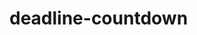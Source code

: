 # deadline-countdown

<!--
deadline list - app Name

Header
TODO: Header with buttons 'add new deadline' (countdown)
TODO: Modal window to create new countdown

TODO: deadline info panel about deadline date and able to update or delete countdown
TODO: 'deadline set for:'
TODO: time remaining
TODO: update deadline
TODO: delete deadline
TODO: Set name of deadline. 2 days to new year
TODO: Deadline is over
TODO: DeadlineStartTime place to localStorage for percentage
TODO: Demons-icons runs the distance like dinosaurus
TODO: Sandclock animation
TODO: Дедлайн линия путь в процентах, шагает главный герой как динозаврик
TODO: Можно выбрать облик гонящегося демона олицетворение дедлайна
TODO: Фейерверк или клетчатый флаг в конце
TODO: кнопка Done - успешное завершение

Local Storage
TODO: info is written to localStorage

TODO: countdown.js need to message on screen when coutdown finished or when deadline is less then current date

TODO: Design from Figma Web Studio

TODO: Make Years Field if there are more days then 365

TODO: CSS Tooltips https://www.instagram.com/p/CYGy7bLlswP/?utm_medium=share_sheet

TODO: настройка отображения полей - годы, месяцы, недели (чекбоксы)

TODO: тема тёмная/светлая
TODO: выбор разных стилей - глассморфизм и т.п.
TODO: выбор цвета фона как в браузерах

TODO: handlebars.hbs

Server
TODO: user regisration and data synchronisation on all devices 
TODO: user deadlines history 
TODO: user history clear 

-->
